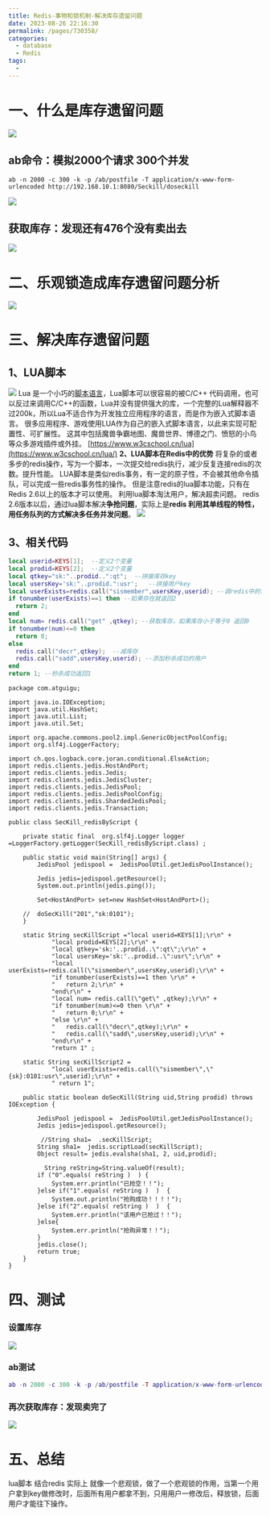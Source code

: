 ```yaml
---
title: Redis-事物和锁机制-解决库存遗留问题
date: 2023-08-26 22:16:30
permalink: /pages/730358/
categories:
  - database
  - Redis
tags:
  - 
---
```

# 一、什么是库存遗留问题
![](https://raw.gitmirror.com/KwFruit/basic-picture-service/note-v1.0.0//img/202308262224714.png)
## ab命令：模拟2000个请求 300个并发
```shell
ab -n 2000 -c 300 -k -p /ab/postfile -T application/x-www-form-urlencoded http://192.168.10.1:8080/Seckill/doseckill
```
![](https://raw.gitmirror.com/KwFruit/basic-picture-service/note-v1.0.0//img/202308262224665.png)
## 获取库存：发现还有476个没有卖出去
![](https://raw.gitmirror.com/KwFruit/basic-picture-service/note-v1.0.0//img/202308262224048.png)
# 二、乐观锁造成库存遗留问题分析
![](https://raw.gitmirror.com/KwFruit/basic-picture-service/note-v1.0.0//img/202308262228037.png)

# 三、**解决库存遗留问题**

## 1、LUA脚本
![](https://raw.gitmirror.com/KwFruit/basic-picture-service/note-v1.0.0//img/202308262229512.png)
Lua 是一个小巧的[脚本语言](http://baike.baidu.com/item/%E8%84%9A%E6%9C%AC%E8%AF%AD%E8%A8%80)，Lua脚本可以很容易的被C/C++ 代码调用，也可以反过来调用C/C++的函数，Lua并没有提供强大的库，一个完整的Lua解释器不过200k，所以Lua不适合作为开发独立应用程序的语言，而是作为嵌入式脚本语言。
很多应用程序、游戏使用LUA作为自己的嵌入式脚本语言，以此来实现可配置性、可扩展性。
这其中包括魔兽争霸地图、魔兽世界、博德之门、愤怒的小鸟等众多游戏插件或外挂。
[https://www.w3cschool.cn/lua](https://www.w3cschool.cn/lua/)
**2、LUA脚本在Redis中的优势**
将复杂的或者多步的redis操作，写为一个脚本，一次提交给redis执行，减少反复连接redis的次数。提升性能。
LUA脚本是类似redis事务，有一定的原子性，不会被其他命令插队，可以完成一些redis事务性的操作。
但是注意redis的lua脚本功能，只有在Redis 2.6以上的版本才可以使用。
利用lua脚本淘汰用户，解决超卖问题。
redis 2.6版本以后，通过lua脚本解决**争抢问题**，实际上是**redis 利用其单线程的特性，用任务队列的方式解决多任务并发问题**。
![](https://raw.gitmirror.com/KwFruit/basic-picture-service/note-v1.0.0//img/202308262230740.png)

## 3、相关代码
```lua
local userid=KEYS[1];  --定义2个变量
local prodid=KEYS[2];  --定义2个变量
local qtkey="sk:"..prodid..":qt";  --拼接库存key
local usersKey='sk:"..prodid.":usr';   --拼接用户key
local userExists=redis.call("sismember",usersKey,userid); --调redis中的命令判断库存是否存在
if tonumber(userExists)==1 then --如果存在就返回2 
  return 2;
end
local num= redis.call("get" ,qtkey); --获取库存，如果库存小于等于0 返回0
if tonumber(num)<=0 then 
  return 0; 
else 
  redis.call("decr",qtkey);  --减库存
  redis.call("sadd",usersKey,userid); --添加秒杀成功的用户
end
return 1; --秒杀成功返回1
```
```shell
package com.atguigu;

import java.io.IOException;
import java.util.HashSet;
import java.util.List;
import java.util.Set;

import org.apache.commons.pool2.impl.GenericObjectPoolConfig;
import org.slf4j.LoggerFactory;

import ch.qos.logback.core.joran.conditional.ElseAction;
import redis.clients.jedis.HostAndPort;
import redis.clients.jedis.Jedis;
import redis.clients.jedis.JedisCluster;
import redis.clients.jedis.JedisPool;
import redis.clients.jedis.JedisPoolConfig;
import redis.clients.jedis.ShardedJedisPool;
import redis.clients.jedis.Transaction;

public class SecKill_redisByScript {
	
	private static final  org.slf4j.Logger logger =LoggerFactory.getLogger(SecKill_redisByScript.class) ;

	public static void main(String[] args) {
		JedisPool jedispool =  JedisPoolUtil.getJedisPoolInstance();
 
		Jedis jedis=jedispool.getResource();
		System.out.println(jedis.ping());
		
		Set<HostAndPort> set=new HashSet<HostAndPort>();

	//	doSecKill("201","sk:0101");
	}
	
	static String secKillScript ="local userid=KEYS[1];\r\n" + 
			"local prodid=KEYS[2];\r\n" + 
			"local qtkey='sk:'..prodid..\":qt\";\r\n" + 
			"local usersKey='sk:'..prodid..\":usr\";\r\n" + 
			"local userExists=redis.call(\"sismember\",usersKey,userid);\r\n" + 
			"if tonumber(userExists)==1 then \r\n" + 
			"   return 2;\r\n" + 
			"end\r\n" + 
			"local num= redis.call(\"get\" ,qtkey);\r\n" + 
			"if tonumber(num)<=0 then \r\n" + 
			"   return 0;\r\n" + 
			"else \r\n" + 
			"   redis.call(\"decr\",qtkey);\r\n" + 
			"   redis.call(\"sadd\",usersKey,userid);\r\n" + 
			"end\r\n" + 
			"return 1" ;
			 
	static String secKillScript2 = 
			"local userExists=redis.call(\"sismember\",\"{sk}:0101:usr\",userid);\r\n" +
			" return 1";

	public static boolean doSecKill(String uid,String prodid) throws IOException {

		JedisPool jedispool =  JedisPoolUtil.getJedisPoolInstance();
		Jedis jedis=jedispool.getResource();

		 //String sha1=  .secKillScript;
		String sha1=  jedis.scriptLoad(secKillScript);
		Object result= jedis.evalsha(sha1, 2, uid,prodid);

		  String reString=String.valueOf(result);
		if ("0".equals( reString )  ) {
			System.err.println("已抢空！！");
		}else if("1".equals( reString )  )  {
			System.out.println("抢购成功！！！！");
		}else if("2".equals( reString )  )  {
			System.err.println("该用户已抢过！！");
		}else{
			System.err.println("抢购异常！！");
		}
		jedis.close();
		return true;
	}
}

```
# 四、**测试**
### 设置库存
![](https://raw.gitmirror.com/KwFruit/basic-picture-service/note-v1.0.0//img/202308262231765.png)
### ab测试
```lua
ab -n 2000 -c 300 -k -p /ab/postfile -T application/x-www-form-urlencoded http://192.168.10.1:8080/Seckill/doseckill
```
### 再次获取库存：发现卖完了

![](https://raw.gitmirror.com/KwFruit/basic-picture-service/note-v1.0.0//img/202308262232784.png)

# 五、**总结**
lua脚本 结合redis 实际上 就像一个悲观锁，做了一个悲观锁的作用，当第一个用户拿到key做修改时，后面所有用户都拿不到，只用用户一修改后，释放锁，后面用户才能往下操作。
